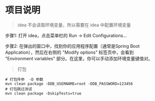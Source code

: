 # 项目说明

> idea 不会读取环境变量，所以需要在 idea 中配置环境变量

 步骤1: 打开 idea，点击菜单栏的 Run -> Edit Configurations...

 步骤2: 在弹出的窗口中，找到你的应用程序配置（通常是Spring Boot Application），然后在右侧的 "Modify options" 标签页中，会看到 "Environment variables" 部分。在这里，你可以手动添加环境变量键值对。
 

> 打包
```shell
# 打包传参  -D 参数
mvn clean package -DDB_USERNAME=root -DDB_PASSWORD=123456
# 打包跳过测试
mvn clean package -DskipTests=true
```
